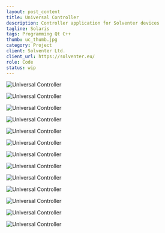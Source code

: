 ```yaml
---
layout: post_content
title: Universal Controller
description: Controller application for Solventer devices
tagline: Solaris
tags: Programming Qt C++
thumb: uc_thumb.jpg
category: Project
client: Solventer Ltd.
client_url: https://solventer.eu/
role: Code
status: wip
---
```

<div class="box alt">
    <div class="row uniform 50%">
        <div class="4u 6u(small) 10u(vsmall) 12u(xsmall)">
            <p><img src="{{ site.url_dir }}img/Screenshot_20210225_085507.jpg" data-src="{{ site.url_dir }}img/Screenshot_20210225_085507.jpg" alt="Universal Controller" class="lazyload"></p>
        </div>
        <div class="4u 6u(small) 10u(vsmall) 12u(xsmall)">
            <p><img src="{{ site.url_dir }}img/Screenshot_20210225_085540.jpg" data-src="{{ site.url_dir }}img/Screenshot_20210225_085540.jpg" alt="Universal Controller" class="lazyload"></p>
        </div>
        <div class="4u 6u(small) 10u(vsmall) 12u(xsmall)">
            <p><img src="{{ site.url_dir }}img/Screenshot_20210225_085557.jpg" data-src="{{ site.url_dir }}img/Screenshot_20210225_085557.jpg" alt="Universal Controller" class="lazyload"></p>
        </div>
        <div class="4u 6u(small) 10u(vsmall) 12u(xsmall)">
            <p><img src="{{ site.url_dir }}img/Screenshot_20210225_085611.jpg" data-src="{{ site.url_dir }}img/Screenshot_20210225_085611.jpg" alt="Universal Controller" class="lazyload"></p>
        </div>
        <div class="4u 6u(small) 10u(vsmall) 12u(xsmall)">
            <p><img src="{{ site.url_dir }}img/Screenshot_20210225_085644.jpg" data-src="{{ site.url_dir }}img/Screenshot_20210225_085644.jpg" alt="Universal Controller" class="lazyload"></p>
        </div>
        <div class="4u 6u(small) 10u(vsmall) 12u(xsmall)">
            <p><img src="{{ site.url_dir }}img/Screenshot_20210225_085658.jpg" data-src="{{ site.url_dir }}img/Screenshot_20210225_085658.jpg" alt="Universal Controller" class="lazyload"></p>
        </div>
        <div class="4u 6u(small) 10u(vsmall) 12u(xsmall)">
            <p><img src="{{ site.url_dir }}img/Screenshot_20210225_085712.jpg" data-src="{{ site.url_dir }}img/Screenshot_20210225_085712.jpg" alt="Universal Controller" class="lazyload"></p>
        </div>
        <div class="4u 6u(small) 10u(vsmall) 12u(xsmall)">
            <p><img src="{{ site.url_dir }}img/Screenshot_20210225_085722.jpg" data-src="{{ site.url_dir }}img/Screenshot_20210225_085722.jpg" alt="Universal Controller" class="lazyload"></p>
        </div>
        <div class="4u 6u(small) 10u(vsmall) 12u(xsmall)">
            <p><img src="{{ site.url_dir }}img/Screenshot_20210225_085737.jpg" data-src="{{ site.url_dir }}img/Screenshot_20210225_085737.jpg" alt="Universal Controller" class="lazyload"></p>
        </div>
        <div class="4u 6u(small) 10u(vsmall) 12u(xsmall)">
            <p><img src="{{ site.url_dir }}img/Screenshot_20210225_085752.jpg" data-src="{{ site.url_dir }}img/Screenshot_20210225_085752.jpg" alt="Universal Controller" class="lazyload"></p>
        </div>
        <div class="4u 6u(small) 10u(vsmall) 12u(xsmall)">
            <p><img src="{{ site.url_dir }}img/Screenshot_20210225_085759.jpg" data-src="{{ site.url_dir }}img/Screenshot_20210225_085759.jpg" alt="Universal Controller" class="lazyload"></p>
        </div>
        <div class="4u 6u(small) 10u(vsmall) 12u(xsmall)">
            <p><img src="{{ site.url_dir }}img/Screenshot_20210225_085807.jpg" data-src="{{ site.url_dir }}img/Screenshot_20210225_085807.jpg" alt="Universal Controller" class="lazyload"></p>
        </div>
        <div class="4u 6u(small) 10u(vsmall) 12u(xsmall)">
            <p><img src="{{ site.url_dir }}img/Screenshot_20210225_085819.jpg" data-src="{{ site.url_dir }}img/Screenshot_20210225_085819.jpg" alt="Universal Controller" class="lazyload"></p>
        </div>
    </div>
</div>